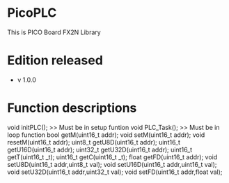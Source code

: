 # PicoPLC
 This is PICO Board FX2N Library
# Edition released
  - v 1.0.0 

# Function descriptions
  void     initPLC();       >> Must be in setup funtion
  void     PLC_Task();      >> Must be in loop function
  bool     getM(uint16_t addr);
  void     setM(uint16_t addr);
  void     resetM(uint16_t addr);
  uint8_t  getU8D(uint16_t addr);
  uint16_t getU16D(uint16_t addr);
  uint32_t getU32D(uint16_t addr);
  uint16_t getT(uint16_t _t);
  uint16_t getC(uint16_t _t);
  float    getFD(uint16_t addr);
  void     setU8D(uint16_t addr,uint8_t val);
  void     setU16D(uint16_t addr,uint16_t val);
  void     setU32D(uint16_t addr,uint32_t val);
  void     setFD(uint16_t addr,float val);
